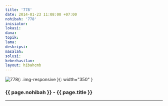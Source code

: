 ```yaml
---
title: '778'
date: 2014-01-23 11:08:00 +07:00
nohibah: '778'
inisiator:
lokasi:
dana:
topik:
lama:
deskripsi:
masalah:
solusi:
keberhasilan:
layout: hibahcmb
---
```


![778](/static/img/hibahcmb/778.png){: .img-responsive }{: width="350" }

### {{ page.nohibah }} - {{ page.title }}

---
